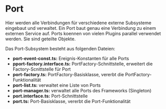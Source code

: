 # Port

Hier werden alle Verbindungen für verschiedene externe Subsysteme eingebaut und verwaltet.
Ein Port baut genau eine Verbindung zu einem externen Service auf.
Ports koennen von vielen Plugins parallel verwendet werden. Sie sind geteilte Objekte.


Das Port-Subsystem besteht aus folgenden Dateien:

* **port-event-const.ts:** Ereignis-Konstanten für alle Ports
* **pport-factory.interface.ts:** PortFactory-Schnittstelle, erweitert die Factory-Scnittstelle für Port
* **port-factory.ts:** PortFactory-Basisklasse, vererbt die PortFactory-Funktionalität
* **port-list.ts:** verwaltet eine Liste von Ports
* **port-manager.ts:** verwaltet alle Ports des Frameworks (Singleton) 
* **port.interface.ts:** Port-Schnittstelle
* **port.ts:** Port-Basisklasse, vererbt die Port-Funktionalität




